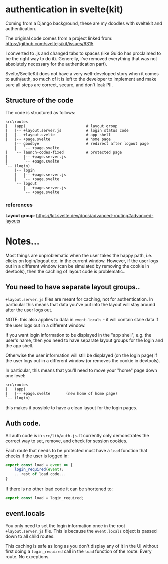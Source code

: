 # authentication in svelte(kit)

Coming from a Django background, these are my doodles with sveltekit and authentication.

The original code comes from a project linked from: https://github.com/sveltejs/kit/issues/6315

I converted to .js and changed tabs to spaces (like Guido has proclaimed to be the right way to do it). Generelly, I've removed everything that was not absolutely necessary for the authentication part).

Svelte/SvelteKit does not have a very well-developed story when it comes to auth/auth, so much of it is left to the developer to implement and make sure all steps are correct, secure, and don't leak PII.

## Structure of the code

The code is structured as follows:

```console
src\routes
|   (app)                           # layout group 
|   |-- +layout.server.js           # login status code
|   |-- +layout.svelte              # app shell
|   |-- +page.svelte                # home page
    |-- goodbye                     # redirect after logout page
    |   `-- +page.svelte            
|   `-- launch-codes-fixed          # protected page
|       |-- +page.server.js
|       `-- +page.svelte
`-- (login)
    |-- login
    |   |-- +page.server.js
    |   `-- +page.svelte
    `-- logout
        |-- +page.server.js
        `-- +page.svelte
```

### references
**Layout group**: https://kit.svelte.dev/docs/advanced-routing#advanced-layouts


# Notes...

Most things are unproblematic when the user takes the happy path, i.e. clicks on login/logout etc. in the current window. However, if the user logs out in a different window (can be simulated by removing the cookie in devtools), then the caching of layout code is problematic..

## You need to have separate layout groups..

`+layout.server.js` files are meant for caching, not for authentication. In particular this means that data you've put into the layout will stay around after the user logs out.

NOTE: this also applies to data in `event.locals` - it will contain stale data if the user logs out in a different window.

If you want login information to be displayed in the "app shell", e.g. the user's name, then you need to have separate layout groups for the login and the app shell.

Otherwise the user information will still be displayed (on the login page) if the user logs out in a different window (or removes the cookie in devtools).

In particular, this means that you'll need to move your "home" page down one level:

```console
src\routes
|   (app)
|   |-- +page.svelte       (new home of home page)
`-- (login)
```

this makes it possible to have a clean layout for the login pages.

## Auth code.

All auth code is in `src/lib/auth.js`. It currently only demonstrates the correct way to set, remove, and check for session cookies.

Each route that needs to be protected must have a `load` function that checks if the user is logged in:
    
```javascript
export const load = event => {
    login_required(event);
    ...rest of load code...
}
```

If there is no other load code it can be shortened to:

```javascript
export const load = login_required;
```

## event.locals

You only need to set the login information once in the root `+layout.server.js` file. This is because the `event.locals` object is passed down to all child routes.

This caching is safe as long as you don't display any of it in the UI without first doing a `login_required` 
call in the `load` function of the route. Every route. No exceptions.